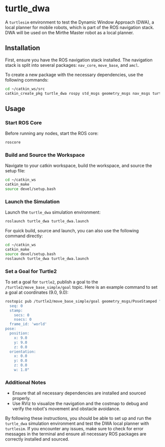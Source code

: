 # turtle_dwa
A `turtlesim` environment to test the Dynamic Window Approach (DWA), a local planner for mobile robots, which is part of the ROS navigation stack. DWA will be used on the Mirthe Master robot as a local planner.

## Installation

First, ensure you have the ROS navigation stack installed. The navigation stack is split into several packages: `nav_core`, `move_base`, and `amcl`.

To create a new package with the necessary dependencies, use the following commands:

```bash
cd ~/catkin_ws/src
catkin_create_pkg turtle_dwa rospy std_msgs geometry_msgs nav_msgs turtlesim move_base
```

## Usage

### Start ROS Core

Before running any nodes, start the ROS core:

```bash
roscore
```

### Build and Source the Workspace

Navigate to your catkin workspace, build the workspace, and source the setup file:

```bash
cd ~/catkin_ws
catkin_make
source devel/setup.bash
```

### Launch the Simulation

Launch the `turtle_dwa` simulation environment:

```bash
roslaunch turtle_dwa turtle_dwa.launch
```

For quick build, source and launch, you can also use the following command directly:

```bash
cd ~/catkin_ws
catkin_make
source devel/setup.bash
roslaunch turtle_dwa turtle_dwa.launch
```

### Set a Goal for Turtle2

To set a goal for `turtle2`, publish a goal to the `/turtle2/move_base_simple/goal` topic. Here is an example command to set a goal at coordinates (9.0, 9.0):

```bash
rostopic pub /turtle2/move_base_simple/goal geometry_msgs/PoseStamped "header:
  seq: 0
  stamp:
    secs: 0
    nsecs: 0
  frame_id: 'world'
pose:
  position:
    x: 9.0
    y: 9.0
    z: 0.0
  orientation:
    x: 0.0
    y: 0.0
    z: 0.0
    w: 1.0"
```

### Additional Notes

- Ensure that all necessary dependencies are installed and sourced properly.
- Use RViz to visualize the navigation and the costmap to debug and verify the robot's movement and obstacle avoidance.

By following these instructions, you should be able to set up and run the `turtle_dwa` simulation environment and test the DWA local planner with `turtlesim`. If you encounter any issues, make sure to check for error messages in the terminal and ensure all necessary ROS packages are correctly installed and sourced.
